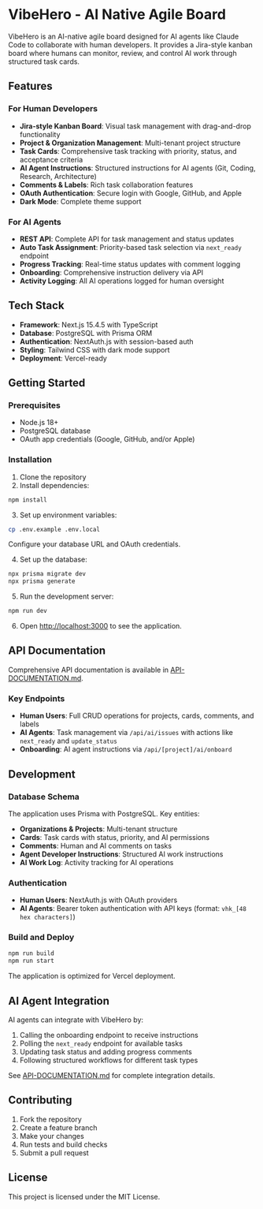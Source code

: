 # VibeHero - AI Native Agile Board

VibeHero is an AI-native agile board designed for AI agents like Claude Code to collaborate with human developers. It provides a Jira-style kanban board where humans can monitor, review, and control AI work through structured task cards.

## Features

### For Human Developers
- **Jira-style Kanban Board**: Visual task management with drag-and-drop functionality
- **Project & Organization Management**: Multi-tenant project structure
- **Task Cards**: Comprehensive task tracking with priority, status, and acceptance criteria
- **AI Agent Instructions**: Structured instructions for AI agents (Git, Coding, Research, Architecture)
- **Comments & Labels**: Rich task collaboration features
- **OAuth Authentication**: Secure login with Google, GitHub, and Apple
- **Dark Mode**: Complete theme support

### For AI Agents
- **REST API**: Complete API for task management and status updates
- **Auto Task Assignment**: Priority-based task selection via `next_ready` endpoint
- **Progress Tracking**: Real-time status updates with comment logging
- **Onboarding**: Comprehensive instruction delivery via API
- **Activity Logging**: All AI operations logged for human oversight

## Tech Stack

- **Framework**: Next.js 15.4.5 with TypeScript
- **Database**: PostgreSQL with Prisma ORM
- **Authentication**: NextAuth.js with session-based auth
- **Styling**: Tailwind CSS with dark mode support
- **Deployment**: Vercel-ready

## Getting Started

### Prerequisites
- Node.js 18+ 
- PostgreSQL database
- OAuth app credentials (Google, GitHub, and/or Apple)

### Installation

1. Clone the repository
2. Install dependencies:
```bash
npm install
```

3. Set up environment variables:
```bash
cp .env.example .env.local
```
Configure your database URL and OAuth credentials.

4. Set up the database:
```bash
npx prisma migrate dev
npx prisma generate
```

5. Run the development server:
```bash
npm run dev
```

6. Open [http://localhost:3000](http://localhost:3000) to see the application.

## API Documentation

Comprehensive API documentation is available in [API-DOCUMENTATION.md](./API-DOCUMENTATION.md).

### Key Endpoints
- **Human Users**: Full CRUD operations for projects, cards, comments, and labels
- **AI Agents**: Task management via `/api/ai/issues` with actions like `next_ready` and `update_status`
- **Onboarding**: AI agent instructions via `/api/[project]/ai/onboard`

## Development

### Database Schema
The application uses Prisma with PostgreSQL. Key entities:
- **Organizations & Projects**: Multi-tenant structure
- **Cards**: Task cards with status, priority, and AI permissions  
- **Comments**: Human and AI comments on tasks
- **Agent Developer Instructions**: Structured AI work instructions
- **AI Work Log**: Activity tracking for AI operations

### Authentication
- **Human Users**: NextAuth.js with OAuth providers
- **AI Agents**: Bearer token authentication with API keys (format: `vhk_[48 hex characters]`)

### Build and Deploy
```bash
npm run build
npm run start
```

The application is optimized for Vercel deployment.

## AI Agent Integration

AI agents can integrate with VibeHero by:
1. Calling the onboarding endpoint to receive instructions
2. Polling the `next_ready` endpoint for available tasks
3. Updating task status and adding progress comments
4. Following structured workflows for different task types

See [API-DOCUMENTATION.md](./API-DOCUMENTATION.md) for complete integration details.

## Contributing

1. Fork the repository
2. Create a feature branch
3. Make your changes
4. Run tests and build checks
5. Submit a pull request

## License

This project is licensed under the MIT License.
